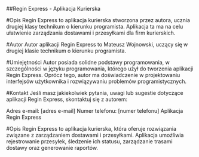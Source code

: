 ##Regin Express - Aplikacja Kurierska

#Opis
Regin Express to aplikacja kurierska stworzona przez autora, ucznia drugiej klasy technikum o kierunku programista. Aplikacja ta ma na celu ułatwienie zarządzania dostawami i przesyłkami dla firm kurierskich.

#Autor
Autor aplikacji Regin Express to Mateusz Wojnowski, uczący się w drugiej klasie technikum o kierunku programista.

#Umiejętności
Autor posiada solidne podstawy programowania, w szczególności w języku programowania, którego użył do tworzenia aplikacji Regin Express. Oprócz tego, autor ma doświadczenie w projektowaniu interfejsów użytkownika i rozwiązywaniu problemów programistycznych.

#Kontakt
Jeśli masz jakiekolwiek pytania, uwagi lub sugestie dotyczące aplikacji Regin Express, skontaktuj się z autorem:

Adres e-mail: [adres e-mail]
Numer telefonu: [numer telefonu]
Aplikacja Regin Express

#Opis
Regin Express to aplikacja kurierska, która oferuje rozwiązania związane z zarządzaniem dostawami i przesyłkami. Aplikacja umożliwia rejestrowanie przesyłek, śledzenie ich statusu, zarządzanie trasami dostawy oraz generowanie raportów.
